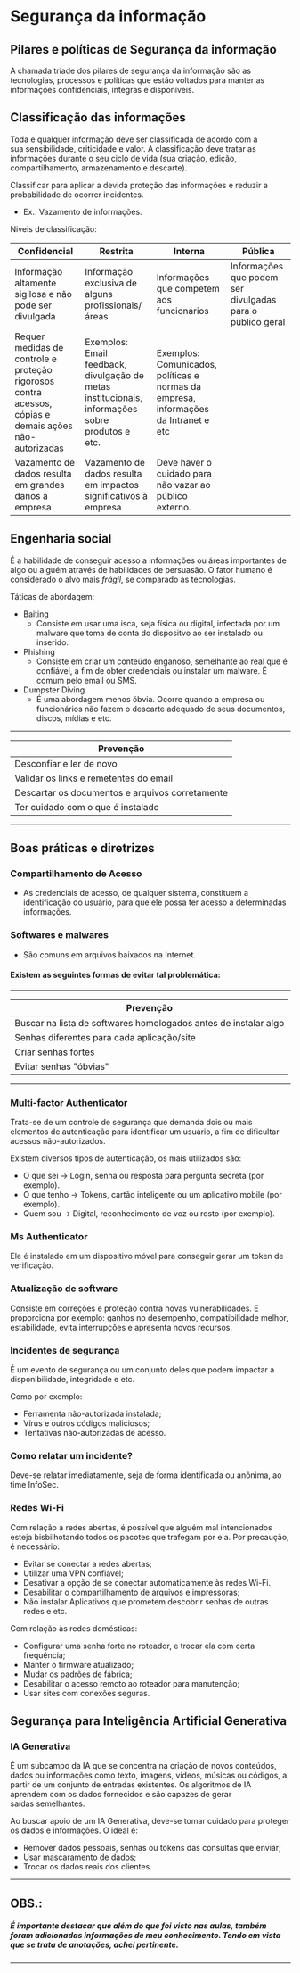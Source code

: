 # Segurança da informação

## Pilares e políticas de Segurança da informação

A chamada tríade dos pilares de segurança da informação são as tecnologias, processos e políticas que estão voltados para manter as informações confidenciais, integras e disponíveis.

## Classificação das informações

Toda e qualquer informação deve ser classificada de acordo com a sua sensibilidade, criticidade e valor. A classificação deve tratar as informações durante o seu ciclo de vida (sua criação, edição, compartilhamento, armazenamento e descarte).

Classificar para aplicar a devida proteção das informações e reduzir a probabilidade de ocorrer incidentes.
* Ex.: Vazamento de informações.

Niveis de classificação:

|Confidencial|Restrita|Interna|Pública|
|-|-|-|-|
|Informação altamente sigilosa e não pode ser divulgada|Informação exclusiva de alguns profissionais/áreas|Informações que  competem aos funcionários|Informações que podem ser divulgadas para o público geral|
|Requer medidas de controle e proteção  rigorosos  contra acessos, cópias e demais ações não-autorizadas|Exemplos: Email feedback, divulgação de metas institucionais, informações sobre produtos e etc.|Exemplos: Comunicados, políticas e normas da empresa, informações da Intranet e etc ||
|Vazamento de dados resulta em grandes danos à empresa|Vazamento de dados resulta em impactos significativos à empresa|Deve haver o cuidado para não vazar ao público externo.||

## Engenharia social

É a habilidade de conseguir acesso a informações ou áreas importantes de algo ou alguém através de habilidades de persuasão. O fator humano é considerado o alvo mais *frágil*, se comparado às tecnologias.

Táticas de abordagem:

- Baiting
  - Consiste em usar uma isca, seja física ou digital, infectada por um malware que toma de conta do dispositvo ao ser instalado ou inserido. 
- Phishing
  - Consiste em criar um conteúdo enganoso, semelhante ao real que é confiável, a fim de obter credenciais ou instalar um malware. É comum pelo email ou SMS. 
- Dumpster Diving
  - É uma abordagem menos óbvia. Ocorre quando a empresa ou funcionários não fazem o descarte adequado de seus documentos, discos, mídias e etc. 
---

  |Prevenção|
  |-|
  |Desconfiar e ler de novo|
  |Validar os links e remetentes do email|
  |Descartar os documentos e arquivos corretamente|
  |Ter cuidado com o que é instalado|
---

## Boas práticas e diretrizes

### Compartilhamento de Acesso

- As credenciais de acesso, de qualquer sistema, constituem a identificação do usuário, para que ele possa ter acesso a determinadas informações.

### Softwares e malwares

- São comuns em arquivos baixados na Internet. 

#### Existem as seguintes formas de evitar tal problemática:
---

|Prevenção|
|-|
|Buscar na lista de softwares homologados antes de instalar algo|
|Senhas diferentes para cada aplicação/site|
|Criar senhas fortes|
|Evitar senhas "óbvias"|
---

### Multi-factor Authenticator

Trata-se de um controle de segurança que demanda dois ou mais elementos de autenticação para identificar um usuário, a fim de dificultar acessos não-autorizados.

Existem diversos tipos de autenticação, os mais utilizados são:

- O que sei -> Login, senha ou resposta para pergunta secreta (por exemplo).
- O que tenho -> Tokens, cartão inteligente ou um aplicativo mobile (por exemplo).
- Quem sou -> Digital, reconhecimento de voz ou rosto (por exemplo).

### Ms Authenticator

Ele é instalado em um dispositivo móvel para conseguir gerar um token de verificação.

### Atualização de software

Consiste em correções e proteção contra novas vulnerabilidades. E proporciona por exemplo: ganhos no desempenho, compatibilidade melhor, estabilidade, evita interrupções e apresenta novos recursos.

### Incidentes de segurança

É um evento de segurança ou um conjunto deles que podem impactar a disponibilidade, integridade e etc.

Como por exemplo:

- Ferramenta não-autorizada instalada;
- Vírus e outros códigos maliciosos;
- Tentativas não-autorizadas de acesso.

### Como relatar um incidente?


Deve-se relatar imediatamente, seja de forma identificada ou anônima, ao time InfoSec.

### Redes Wi-Fi

Com relação a redes abertas, é possível que alguém mal intencionados esteja bisbilhotando todos os pacotes que trafegam por ela. Por precaução, é necessário:

- Evitar se conectar a redes abertas;
- Utilizar uma VPN confiável;
- Desativar a opção de se conectar automaticamente às redes Wi-Fi.
- Desabilitar o compartilhamento de arquivos e impressoras;
- Não instalar Aplicativos que prometem descobrir senhas de outras redes e etc.

Com relação às redes domésticas:

- Configurar uma senha forte no roteador, e trocar ela com certa frequência;
- Manter o firmware atualizado;
- Mudar os padrões de fábrica;
- Desabilitar o acesso remoto ao roteador para manutenção;
- Usar sites com conexões seguras.

## Segurança para Inteligência Artificial Generativa

### IA Generativa

É um subcampo da IA que se concentra na criação de novos conteúdos, dados ou informações como texto, imagens, vídeos, músicas ou códigos, a partir de um conjunto de entradas existentes. Os algoritmos de IA aprendem com os dados fornecidos e são capazes de gerar saídas semelhantes.

Ao buscar apoio de um IA Generativa, deve-se tomar cuidado para proteger os dados e informações. O ideal é: 

- Remover dados pessoais, senhas ou tokens das consultas que enviar;
- Usar mascaramento de dados;
- Trocar os dados reais dos clientes.

---
## OBS.:

##### *É importante destacar que além do que foi visto nas aulas, também foram adicionadas informações de meu conhecimento. Tendo em vista que se trata de anotações, achei pertinente.*
---